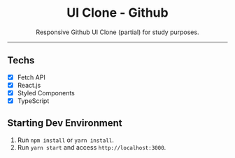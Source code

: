 <h1 align="center">
UI Clone - Github
</h1>

<p align="center">Responsive Github UI Clone (partial) for study purposes.</p>

<hr>

## Techs

- [x] Fetch API
- [x] React.js
- [x] Styled Components
- [x] TypeScript

## Starting Dev Environment

1. Run `npm install` or `yarn install`.<br />
2. Run `yarn start` and access `http://localhost:3000`.<br />
